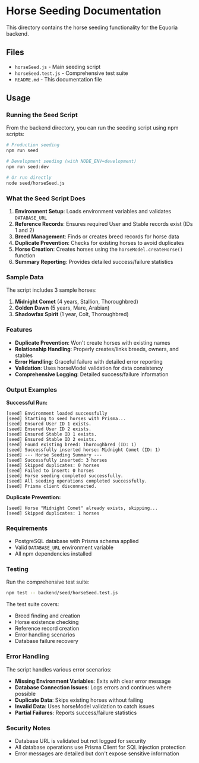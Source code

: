 # Horse Seeding Documentation

This directory contains the horse seeding functionality for the Equoria backend.

## Files

- `horseSeed.js` - Main seeding script
- `horseSeed.test.js` - Comprehensive test suite
- `README.md` - This documentation file

## Usage

### Running the Seed Script

From the backend directory, you can run the seeding script using npm scripts:

```bash
# Production seeding
npm run seed

# Development seeding (with NODE_ENV=development)
npm run seed:dev

# Or run directly
node seed/horseSeed.js
```

### What the Seed Script Does

1. **Environment Setup**: Loads environment variables and validates `DATABASE_URL`
2. **Reference Records**: Ensures required User and Stable records exist (IDs 1 and 2)
3. **Breed Management**: Finds or creates breed records for horse data
4. **Duplicate Prevention**: Checks for existing horses to avoid duplicates
5. **Horse Creation**: Creates horses using the `horseModel.createHorse()` function
6. **Summary Reporting**: Provides detailed success/failure statistics

### Sample Data

The script includes 3 sample horses:

1. **Midnight Comet** (4 years, Stallion, Thoroughbred)
2. **Golden Dawn** (5 years, Mare, Arabian)
3. **Shadowfax Spirit** (1 year, Colt, Thoroughbred)

### Features

- **Duplicate Prevention**: Won't create horses with existing names
- **Relationship Handling**: Properly creates/links breeds, owners, and stables
- **Error Handling**: Graceful failure with detailed error reporting
- **Validation**: Uses horseModel validation for data consistency
- **Comprehensive Logging**: Detailed success/failure information

### Output Examples

**Successful Run:**
```
[seed] Environment loaded successfully
[seed] Starting to seed horses with Prisma...
[seed] Ensured User ID 1 exists.
[seed] Ensured User ID 2 exists.
[seed] Ensured Stable ID 1 exists.
[seed] Ensured Stable ID 2 exists.
[seed] Found existing breed: Thoroughbred (ID: 1)
[seed] Successfully inserted horse: Midnight Comet (ID: 1)
[seed] --- Horse Seeding Summary ---
[seed] Successfully inserted: 3 horses
[seed] Skipped duplicates: 0 horses
[seed] Failed to insert: 0 horses
[seed] Horse seeding completed successfully.
[seed] All seeding operations completed successfully.
[seed] Prisma client disconnected.
```

**Duplicate Prevention:**
```
[seed] Horse "Midnight Comet" already exists, skipping...
[seed] Skipped duplicates: 1 horses
```

### Requirements

- PostgreSQL database with Prisma schema applied
- Valid `DATABASE_URL` environment variable
- All npm dependencies installed

### Testing

Run the comprehensive test suite:

```bash
npm test -- backend/seed/horseSeed.test.js
```

The test suite covers:
- Breed finding and creation
- Horse existence checking
- Reference record creation
- Error handling scenarios
- Database failure recovery

### Error Handling

The script handles various error scenarios:

- **Missing Environment Variables**: Exits with clear error message
- **Database Connection Issues**: Logs errors and continues where possible
- **Duplicate Data**: Skips existing horses without failing
- **Invalid Data**: Uses horseModel validation to catch issues
- **Partial Failures**: Reports success/failure statistics

### Security Notes

- Database URL is validated but not logged for security
- All database operations use Prisma Client for SQL injection protection
- Error messages are detailed but don't expose sensitive information 